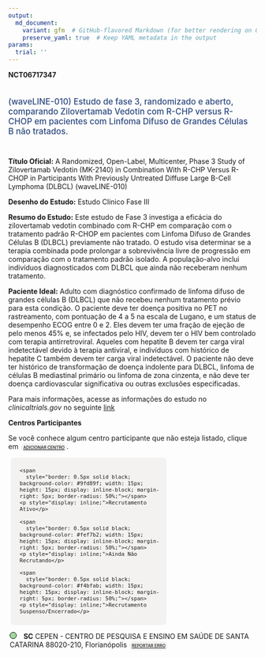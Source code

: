 ```yaml
---
output: 
  md_document:
    variant: gfm  # GitHub-flavored Markdown (for better rendering on GitHub)
    preserve_yaml: true  # Keep YAML metadata in the output
params:
  trial: ''
---
```


<script async src="https://scripts.simpleanalyticscdn.com/latest.js"></script>

**NCT06717347**

<div style="padding: 5px 5px 5px 0px; font-size: 1.20em; font-weight: 500; color: #2E4A7F; text-align: left; margin-bottom: 20px">

(waveLINE-010) Estudo de fase 3, randomizado e aberto, comparando
Zilovertamab Vedotin com R-CHP versus R-CHOP em pacientes com Linfoma
Difuso de Grandes Células B não tratados.

</div>

**Título Oficial:** A Randomized, Open-Label, Multicenter, Phase 3 Study
of Zilovertamab Vedotin (MK-2140) in Combination With R-CHP Versus
R-CHOP in Participants With Previously Untreated Diffuse Large B-Cell
Lymphoma (DLBCL) (waveLINE-010)

**Desenho do Estudo:** Estudo Clinico Fase III

**Resumo do Estudo:** Este estudo de Fase 3 investiga a eficácia do
zilovertamab vedotin combinado com R-CHP em comparação com o tratamento
padrão R-CHOP em pacientes com Linfoma Difuso de Grandes Células B
(DLBCL) previamente não tratado. O estudo visa determinar se a terapia
combinada pode prolongar a sobrevivência livre de progressão em
comparação com o tratamento padrão isolado. A população-alvo inclui
indivíduos diagnosticados com DLBCL que ainda não receberam nenhum
tratamento.

**Paciente Ideal:** Adulto com diagnóstico confirmado de linfoma difuso
de grandes células B (DLBCL) que não recebeu nenhum tratamento prévio
para esta condição. O paciente deve ter doença positiva no PET no
rastreamento, com pontuação de 4 a 5 na escala de Lugano, e um status de
desempenho ECOG entre 0 e 2. Eles devem ter uma fração de ejeção de pelo
menos 45% e, se infectados pelo HIV, devem ter o HIV bem controlado com
terapia antirretroviral. Aqueles com hepatite B devem ter carga viral
indetectável devido à terapia antiviral, e indivíduos com histórico de
hepatite C também devem ter carga viral indetectável. O paciente não
deve ter histórico de transformação de doença indolente para DLBCL,
linfoma de células B mediastinal primário ou linfoma de zona cinzenta, e
não deve ter doença cardiovascular significativa ou outras exclusões
especificadas.

Para mais informações, acesse as informações do estudo no
*clinicaltrials.gov* no seguinte
[link](https://clinicaltrials.gov/ct2/show/NCT06717347)

**Centros Participantes**

Se você conhece algum centro participante que não esteja listado, clique
em
<span style="color: #2E4A7F; margin-left: 2px; padding: 4px; background-color: #f3f2f1; border-radius: 8px; font-weight: 500; font-size: 0.6em"><a
href="https://cancertrialsbr.shinyapps.io/formsapp?study_nct_id=NCT06717347&amp;location_id=N%2FA&amp;location_full_name=N%2FA&amp;form_type=Adicionar%20Centro"
target="_blank">ADICIONAR CENTRO</a></span>.

<div style="margin-bottom: 8px; margin-left: 5px; padding: 8px; max-width: 300px; background-color: #f3f2f1; border-radius: 8px; font-size: 0.9em">

<div style="margin-left: 10px;">

    <span 
      style="border: 0.5px solid black; background-color: #9fd89f; width: 15px; height: 15px; display: inline-block; margin-right: 5px; border-radius: 50%;"></span>
    <p style="display: inline;">Recrutamento Ativo</p>

</div>

<div style="margin-left: 10px;">

    <span 
      style="border: 0.5px solid black; background-color: #fef7b2; width: 15px; height: 15px; display: inline-block; margin-right: 5px; border-radius: 50%;"></span>
    <p style="display: inline;">Ainda Não Recrutando</p>

</div>

<div style="margin-left: 10px;">

    <span 
      style="border: 0.5px solid black; background-color: #f4bfab; width: 15px; height: 15px; display: inline-block; margin-right: 5px; border-radius: 50%;"></span>
    <p style="display: inline;">Recrutamento Suspenso/Encerrado</p>

</div>

</div>

<div style="margin: 3px;">

<span style="border: 0.5px solid black; display: inline-block; width: 12px; height: 12px; border-radius: 50%; margin-right: 10px; padding-bottom: 0px; background-color: #9fd89f;"></span>
<b>SC</b> CEPEN - CENTRO DE PESQUISA E ENSINO EM SAÚDE DE SANTA CATARINA
88020-210, Florianópolis
<span style="color: #2E4A7F; margin-left: 2px; padding: 4px; background-color: #f3f2f1; border-radius: 8px; font-weight: 500; font-size: 0.6em"><a
href="https://cancertrialsbr.shinyapps.io/formsapp?study_nct_id=NCT06717347&amp;location_id=CEPENCENTRODEPESQUISAEENSINOEMONCOLOGIADESANTACATARINASITE0403FLORIANOPOLISSANTACATARINA88020210BRAZIL&amp;location_full_name=CEPEN%20-%20CENTRO%20DE%20PESQUISA%20E%20ENSINO%20EM%20SA%C3%9ADE%20DE%20SANTA%20CATARINA%2C%2088020-210%2C%20Florian%C3%B3polis&amp;form_type=Reportar%20Erro"
target="_blank">REPORTAR ERRO</a></span>

</div>
